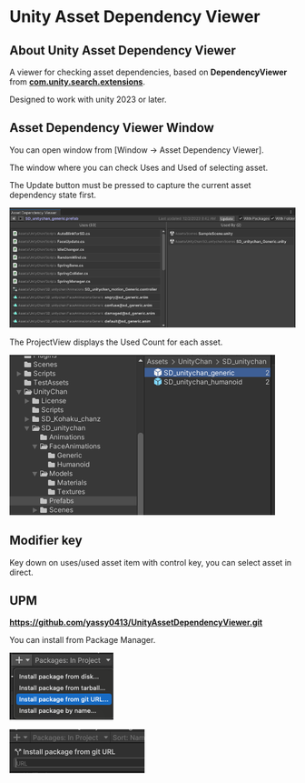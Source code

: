 Unity Asset Dependency Viewer
===

About Unity Asset Dependency Viewer
---
A viewer for checking asset dependencies, based on **DependencyViewer** from [**com.unity.search.extensions**](https://github.com/Unity-Technologies/com.unity.search.extensions).

Designed to work with unity 2023 or later.


Asset Dependency Viewer Window
---
You can open window from [Window -> Asset Dependency Viewer].

The window where you can check Uses and Used of selecting asset.

The Update button must be pressed to capture the current asset dependency state first.

![](Editor/StoreDocument/Viewer.png)

The ProjectView displays the Used Count for each asset.

![](Editor/StoreDocument/ProjectView.png)


Modifier key
--- 

Key down on uses/used asset item with control key, you can select asset in direct. 


UPM
--- 
**https://github.com/yassy0413/UnityAssetDependencyViewer.git**

You can install from Package Manager.

![](Editor/StoreDocument/PackageManager01.png)

![](Editor/StoreDocument/PackageManager02.png)

